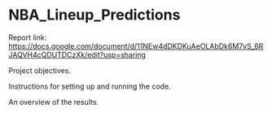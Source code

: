 # NBA_Lineup_Predictions
Report link: https://docs.google.com/document/d/11NEw4dDKDKuAeOLAbDk6M7vS_6RJAQVH4cQDUTDCzXk/edit?usp=sharing

Project objectives.


Instructions for setting up and running the code.


An overview of the results.
